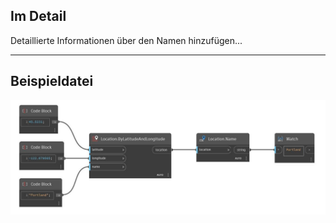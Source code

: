 ## Im Detail
Detaillierte Informationen über den Namen hinzufügen...
___
## Beispieldatei

![Name](./DynamoUnits.Location.Name_img.jpg)

